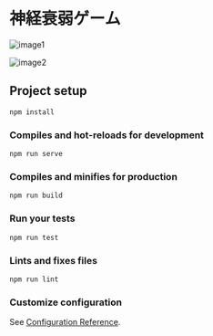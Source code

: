 # 神経衰弱ゲーム

![image1](https://user-images.githubusercontent.com/10791675/75039712-949c8980-54fc-11ea-9a2b-ad6d33a76726.png)

![image2](https://user-images.githubusercontent.com/10791675/75039702-8f3f3f00-54fc-11ea-8fe5-fe9b16aea5b2.png)


## Project setup
```
npm install
```

### Compiles and hot-reloads for development
```
npm run serve
```

### Compiles and minifies for production
```
npm run build
```

### Run your tests
```
npm run test
```

### Lints and fixes files
```
npm run lint
```

### Customize configuration
See [Configuration Reference](https://cli.vuejs.org/config/).
